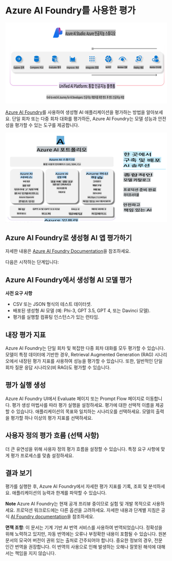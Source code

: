 # **Azure AI Foundry를 사용한 평가**

![aistudo](../../../../translated_images/AIStudio.d5171bb73e888005d9ac4020bbbf4ad9bd9a8bc042dfaf90b44c3afa1a8cbeed.ko.png)

[Azure AI Foundry](https://ai.azure.com?WT.mc_id=aiml-138114-kinfeylo)를 사용하여 생성형 AI 애플리케이션을 평가하는 방법을 알아보세요. 단일 회차 또는 다중 회차 대화를 평가하든, Azure AI Foundry는 모델 성능과 안전성을 평가할 수 있는 도구를 제공합니다.

![aistudo](../../../../translated_images/AIPortfolio.d7a339b6c36a58d3ca1bc2ca3b181618e45b1c87a6c20527a4503cb74e78e5cf.ko.png)

## Azure AI Foundry로 생성형 AI 앱 평가하기
자세한 내용은 [Azure AI Foundry Documentation](https://learn.microsoft.com/azure/ai-studio/how-to/evaluate-generative-ai-app?WT.mc_id=aiml-138114-kinfeylo)을 참조하세요.

다음은 시작하는 단계입니다:

## Azure AI Foundry에서 생성형 AI 모델 평가

**사전 요구 사항**

- CSV 또는 JSON 형식의 테스트 데이터셋.
- 배포된 생성형 AI 모델 (예: Phi-3, GPT 3.5, GPT 4, 또는 Davinci 모델).
- 평가를 실행할 컴퓨팅 인스턴스가 있는 런타임.

## 내장 평가 지표

Azure AI Foundry는 단일 회차 및 복잡한 다중 회차 대화를 모두 평가할 수 있습니다.
모델이 특정 데이터에 기반한 경우, Retrieval Augmented Generation (RAG) 시나리오에서 내장된 평가 지표를 사용하여 성능을 평가할 수 있습니다.
또한, 일반적인 단일 회차 질문 응답 시나리오(비 RAG)도 평가할 수 있습니다.

## 평가 실행 생성

Azure AI Foundry UI에서 Evaluate 페이지 또는 Prompt Flow 페이지로 이동합니다.
평가 생성 마법사를 따라 평가 실행을 설정하세요. 평가에 대한 선택적 이름을 제공할 수 있습니다.
애플리케이션의 목표와 일치하는 시나리오를 선택하세요.
모델의 출력을 평가할 하나 이상의 평가 지표를 선택하세요.

## 사용자 정의 평가 흐름 (선택 사항)

더 큰 유연성을 위해 사용자 정의 평가 흐름을 설정할 수 있습니다. 특정 요구 사항에 맞게 평가 프로세스를 맞춤 설정하세요.

## 결과 보기

평가를 실행한 후, Azure AI Foundry에서 자세한 평가 지표를 기록, 조회 및 분석하세요. 애플리케이션의 능력과 한계를 파악할 수 있습니다.

**Note** Azure AI Foundry는 현재 공개 프리뷰 중이므로 실험 및 개발 목적으로 사용하세요. 프로덕션 워크로드에는 다른 옵션을 고려하세요. 자세한 내용과 단계별 지침은 공식 [AI Foundry documentation](https://learn.microsoft.com/azure/ai-studio/?WT.mc_id=aiml-138114-kinfeylo)을 참조하세요.

**면책 조항**:
이 문서는 기계 기반 AI 번역 서비스를 사용하여 번역되었습니다. 정확성을 위해 노력하고 있지만, 자동 번역에는 오류나 부정확한 내용이 포함될 수 있습니다. 원본 문서의 모국어 버전이 권위 있는 출처로 간주되어야 합니다. 중요한 정보의 경우, 전문 인간 번역을 권장합니다. 이 번역의 사용으로 인해 발생하는 오해나 잘못된 해석에 대해서는 책임을 지지 않습니다.